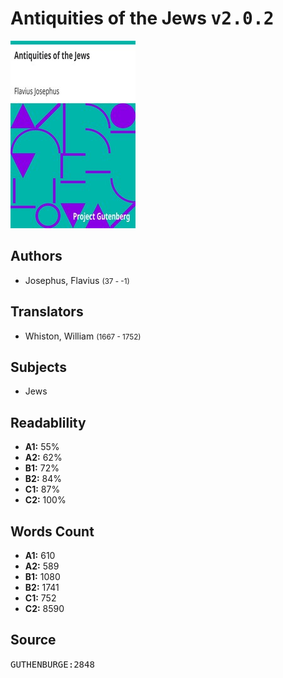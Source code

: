 # Antiquities of the Jews <kbd>v2.0.2</kbd>

![](./cover.medium.jpg "")

## Authors


 - Josephus, Flavius <small>(37 - -1)</small>

## Translators


 - Whiston, William <small>(1667 - 1752)</small>

## Subjects


 - Jews

## Readablility


 - **A1:** 55%
 - **A2:** 62%
 - **B1:** 72%
 - **B2:** 84%
 - **C1:** 87%
 - **C2:** 100%

## Words Count


 - **A1:** 610
 - **A2:** 589
 - **B1:** 1080
 - **B2:** 1741
 - **C1:** 752
 - **C2:** 8590

## Source


<kbd>GUTHENBURGE:2848</kbd>
